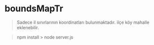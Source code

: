 # boundsMapTr
> Sadece il sınırlarının koordinatları bulunmaktadır.  ilçe köy mahalle eklenebilir.

> npm install > node server.js
